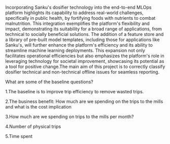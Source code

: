 Incorporating Sanku's dosifier technology into the end-to-end MLOps platform highlights its capability to address real-world challenges, specifically in public health, by fortifying foods with nutrients to combat malnutrition. This integration exemplifies the platform's flexibility and impact, demonstrating its suitability for a broad range of applications, from technical to socially beneficial solutions. The addition of a feature store and a library of pre-built model templates, including those for applications like Sanku's, will further enhance the platform's efficiency and its ability to streamline machine learning deployments. This expansion not only facilitates operational efficiencies but also emphasizes the platform's role in leveraging technology for societal improvement, showcasing its potential as a tool for positive change.The main aim of this project is to correctly classify dosifier technical and non-technical offline issues for seamless reporting.

What are some of the baseline questions?

1.The baseline is to improve trip efficiency to remove wasted trips.

2.The business benefit: How much are we spending on the trips to the mills and what is the cost implication																									

3.How much are we spending on trips to the mills per month?

4.Number of physical trips

5.Time spent 

